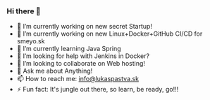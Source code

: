 ### Hi there 👋

- 🔭 I’m currently working on new secret Startup!
- 🔭 I’m currently working on new Linux+Docker+GitHub CI/CD for smeyo.sk
- 🌱 I’m currently learning Java Spring
- 🤔 I’m looking for help with Jenkins in Docker?
- 👯 I’m looking to collaborate on Web hosting!
- 💬 Ask me about Anything!
- 📫 How to reach me: info@lukaspastva.sk
- ⚡ Fun fact: It's jungle out there, so learn, be ready, go!!!
